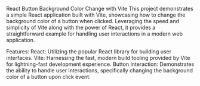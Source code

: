 React Button Background Color Change with Vite
This project demonstrates a simple React application built with Vite, showcasing how to change the background color of a button when clicked. Leveraging the speed and simplicity of Vite along with the power of React, it provides a straightforward example for handling user interactions in a modern web application.

Features:
React: Utilizing the popular React library for building user interfaces.
Vite: Harnessing the fast, modern build tooling provided by Vite for lightning-fast development experience.
Button Interaction: Demonstrates the ability to handle user interactions, specifically changing the background color of a button upon click event.
